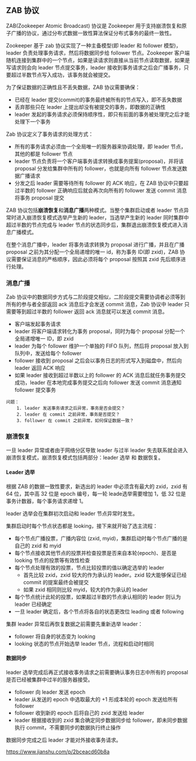 ## ZAB 协议
ZAB(Zookeeper Atomic Broadcast) 协议是 Zookeeper 用于支持崩溃恢复和原子广播的协议，通过分布式数据一致性算法保证分布式事务的最终一致性。

Zookeeper 基于 zab 协议实现了一种主备模型(即 leader 和 follower 模型)，leader 负责处理事务请求，然后将数据同步给 follower 节点。Zookeeper 客户端随机连接到集群中的一个节点，如果是读请求则直接从当前节点读取数据，如果是写请求则会向 leader 节点提交事务，leader 接收到事务请求之后会广播事务，只要超过半数节点写入成功，该事务就会被提交。

为了保证数据的正确性且不丢失数据，ZAB 协议需要确保：
- 已经在 leader 提交(commit)的事务最终被所有的节点写入，即不丢失数据
- 丢弃那些只在 leader 上提出却没有被提交的事务，即数据的正确性
- leader 发起的事务请求必须保持顺序性，即只有前面的事务被处理完之后才能处理下一个事务

Zab 协议定义了事务请求的处理方式：
- 所有的事务请求必须由一个全局唯一的服务器来协调处理，即 leader 节点，其他的都是 follower 节点
- leader 节点负责将一个客户端事务请求转换成事务提案(proposal)，并将该 proposal 分发给集群中所有的 follower，也就是向所有 follower 节点发送数据广播请求
- 分发之后 leader 需要等待所有 follower 的 ACK 响应，在 ZAB 协议中只要超过半数的 follower 正确响应后就会再次向所有的 follower 发送 commit 消息将事务 proposal 提交

ZAB 协议包括**崩溃恢复**和**消息广播**两种模式。当整个集群启动或者 leader 节点异常时进入崩溃恢复模式选举产生新的 leader，当选举产生新的 leader 同时集群中超过半数的节点完成与 leader 节点的状态同步后，集群退出崩溃恢复模式进入消息广播模式。

在整个消息广播中，leader 将事务请求转换为 proposal 进行广播，并且在广播 proposal 之前为其分配一个全局递增的唯一 id，称为事务 ID(即 zxid)，ZAB 协议需要保证消息的严格顺序，因此必须将每个 proposal 按照其 zxid 先后顺序进行处理。

### 消息广播

Zab 协议中的数据同步方式与二阶段提交相似，二阶段提交需要协调者必须等到所有的参与者全部返回 ack 消息后才会发送 commit 消息，Zab 协议中 leader 只需要等到超过半数的 follower 返回 ack 消息就可以发送 commit 消息。
- 客户端发起事务请求
- leader 将客户端请求转化为事务 proposal，同时为每个 proposal 分配一个全局递增唯一 ID，即 zxid
- leader 为每个 follower 维护一个单独的 FIFO 队列，然后将 proposal 放入到队列中，发送给每个 follower
- follower 接收到 proposal 之后会以事务日志的形式写入到磁盘中，然后向 leader 返回 ACK 响应
- 如果 leader 接收到超过半数以上的 follower 的 ACK 消息后就任务事务提交成功，leader 在本地完成事务提交之后向 follower 发送 commit 消息通知 follower 提交事务

```
问题：
    1. leader 发送事务请求之后异常，事务是否会提交？
    2. leader 在 commit 之前异常，事务是否提交？
    3. follower 在 commit 之前异常，如何保证数据一致？
```

### 崩溃恢复

一旦 leader 异常或者由于网络分区导致 leader 与过半 leader 失去联系就会进入崩溃恢复模式，崩溃恢复模式包括两部分：leader 选举 和 数据恢复。

#### Leader 选举
根据 ZAB 的数据一致性要求，新选出的 leader 中必须含有最大的 zxid，zxid 有 64 位，其中高 32 位是 epoch 编号，每一轮 leade选举需要增加 1，低 32 位是事务计数器，每个事务请求递增 1。

leader 选举会在集群初次启动和 leader 节点异常时发生。

集群启动时每个节点状态都是 looking，接下来就开始了选主流程：
- 每个节点广播投票，广播内容位 (zxid, myid)，集群启动时每个节点广播的是自己的 zxid 和 myid
- 每个节点接收其他节点的投票并检查投票是否来自本轮(epoch)、是否是 looking 节点的投票等有效性检查
- 每个节点处理有效的投票，节点比较投票的值以确定选举的 leader
  - 首先比较 zxid，zxid 较大的作为承认的 leader。zxid 较大能够保证已经 commit 的提案最终会被提交
  - 如果 zxid 相同则比较 myid，较大的作为承认的 leader
- 每个节点统计此轮的投票，如果超过半数的节点承认相同的 leader 则认为 leader 已经确定
- 一旦 leader 确定后，各个节点将各自的状态更改位 leading 或者 following

集群 leader 异常后再恢复数据之前需要先重新选举 leader：
- follower 将自身的状态变为 looking
- looking 状态的节点开始选举 leader 节点，流程和启动时相同

#### 数据同步

leader 选举完成后再正式接收事务请求之前需要确认事务日志中所有的 proposal 是否已经被集群中过半的服务器接受。
- follower 向 leader 发送 epoch
- leader 从发送的 epoch 中选取最大的 +1 形成本轮的 epoch 发送给所有 follower
- follower 收到新的 epoch 后将自己的 zxid 发送给 leader
- leader 根据接收到的 zxid 集合确定同步数据同步给 follower，即未同步数据执行 commit，不需要同步的数据执行终止操作

数据同步完成之后 leader 才能对外接收事务请求。




https://www.jianshu.com/p/2bceacd60b8a